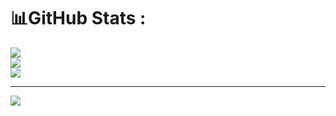 # 📊GitHub Stats :
![](https://github-readme-stats.vercel.app/api?username=ngoquangtu&theme=radical&hide_border=false&include_all_commits=false&count_private=false)<br/>
![](https://github-readme-streak-stats.herokuapp.com/?user=ngoquangtu&theme=radical&hide_border=false)<br/>
![](https://github-readme-stats.vercel.app/api/top-langs/?username=ngoquangtu&theme=radical&hide_border=false&include_all_commits=false&count_private=false&layout=compact)

---
[![](https://visitcount.itsvg.in/api?id=ngoquangtu&icon=0&color=0)](https://visitcount.itsvg.in)

